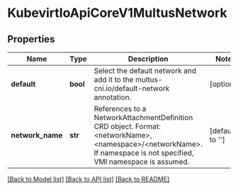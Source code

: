 # KubevirtIoApiCoreV1MultusNetwork

## Properties
Name | Type | Description | Notes
------------ | ------------- | ------------- | -------------
**default** | **bool** | Select the default network and add it to the multus-cni.io/default-network annotation. | [optional] 
**network_name** | **str** | References to a NetworkAttachmentDefinition CRD object. Format: &lt;networkName&gt;, &lt;namespace&gt;/&lt;networkName&gt;. If namespace is not specified, VMI namespace is assumed. | [default to '']

[[Back to Model list]](../README.md#documentation-for-models) [[Back to API list]](../README.md#documentation-for-api-endpoints) [[Back to README]](../README.md)


